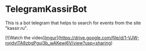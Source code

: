 # TelegramKassirBot
This is a bot telegram that helps to search for events from the site "kassir.ru".

[![Watch the video][Imgur](https://i.imgur.com/4Rn5A6j.png)](https://drive.google.com/file/d/1-VJW-nxjdvlTA8zbgPguj3b_wAKewj6V/view?usp=sharing)
